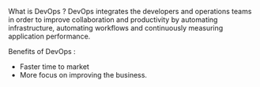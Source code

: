 What is DevOps ?
  DevOps integrates the developers and operations teams in order to improve collaboration
   and productivity by automating infrastructure, automating workflows and continuously
   measuring application performance.

   Benefits of DevOps :
   - Faster time to market
   - More focus on improving the business.
